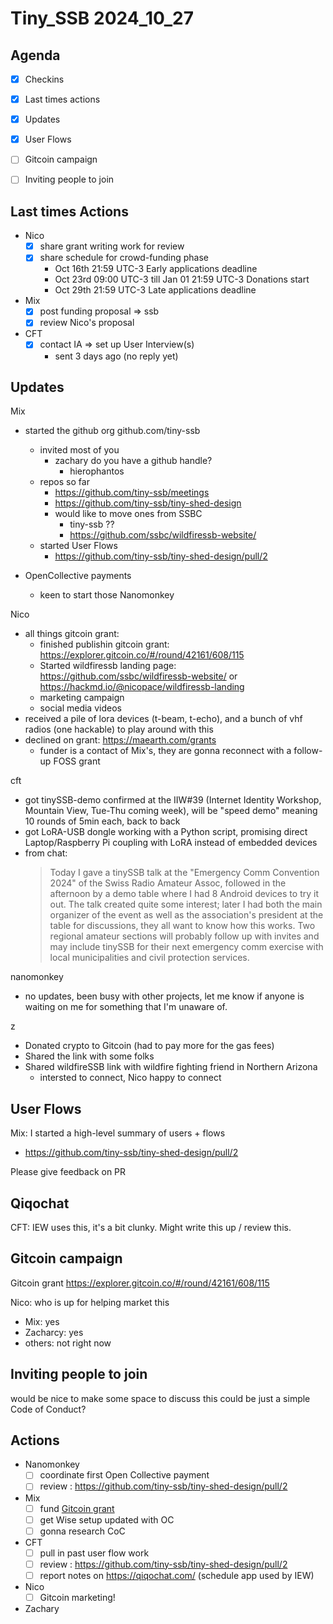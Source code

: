 # Tiny_SSB 2024_10_27

## Agenda

- [x] Checkins
- [x] Last times actions
- [x] Updates
- [x] User Flows
- [ ] Gitcoin campaign
- [ ] Inviting people to join


## Last times Actions

- Nico
    - [x] share grant writing work for review
    - [x] share schedule for crowd-funding phase
      - Oct 16th 21:59 UTC-3 Early applications deadline
      - Oct 23rd 09:00 UTC-3 till Jan 01 21:59 UTC-3 Donations start
      - Oct 29th 21:59 UTC-3 Late applications deadline

- Mix
    - [x] post funding proposal => ssb
    - [x] review Nico's proposal

- CFT
    - [x] contact IA => set up User Interview(s)
        - sent 3 days ago (no reply yet)


## Updates


Mix
- started the github org github.com/tiny-ssb
  - invited most of you
    - zachary do you have a github handle?
      - hierophantos
  - repos so far
    - https://github.com/tiny-ssb/meetings
    - https://github.com/tiny-ssb/tiny-shed-design
    - would like to move ones from SSBC
        - tiny-ssb ??
        - https://github.com/ssbc/wildfiressb-website/
  - started User Flows
    - https://github.com/tiny-ssb/tiny-shed-design/pull/2

- OpenCollective payments
    - keen to start those Nanomonkey

Nico
- all things gitcoin grant:
  - finished publishin gitcoin grant: https://explorer.gitcoin.co/#/round/42161/608/115
  - Started wildfiressb landing page: https://github.com/ssbc/wildfiressb-website/ or https://hackmd.io/@nicopace/wildfiressb-landing
  - marketing campaign
  - social media videos
- received a pile of lora devices (t-beam, t-echo), and a bunch of vhf radios (one hackable) to play around with this
- declined on grant: https://maearth.com/grants
  - funder is a contact of Mix's, they are gonna reconnect with a follow-up FOSS grant

cft

- got tinySSB-demo confirmed at the IIW#39 (Internet Identity Workshop, Mountain View, Tue-Thu coming week), will be "speed demo" meaning 10 rounds of 5min each, back to back
- got LoRA-USB dongle working with a Python script, promising direct Laptop/Raspberry Pi coupling with LoRA instead of embedded devices
- from chat:
  > Today I gave a tinySSB talk at the "Emergency Comm Convention 2024" of the Swiss Radio Amateur Assoc, followed in the afternoon by a demo table where I had 8 Android devices to try it out.
  > The talk created quite some interest; later I had  both the main organizer of the event as well as the association's president at the table for discussions, they all want to know how this works. Two regional amateur sections will probably follow up with invites and may include tinySSB for their next emergency comm exercise with local municipalities and civil protection services.

nanomonkey
 - no updates, been busy with other projects, let me know if anyone is waiting on me for something that I'm unaware of.

z
- Donated crypto to Gitcoin (had to pay more for the gas fees)
- Shared the link with some folks
- Shared wildfireSSB link with wildfire fighting friend in Northern Arizona
    - intersted to connect, Nico happy to connect
    
## User Flows

Mix: I started a high-level summary of users + flows
  - https://github.com/tiny-ssb/tiny-shed-design/pull/2

Please give feedback on PR


## Qiqochat

CFT: IEW uses this, it's a bit clunky. Might write this up / review this.


## Gitcoin campaign

Gitcoin grant https://explorer.gitcoin.co/#/round/42161/608/115

Nico: who is up for helping market this
  - Mix: yes
  - Zacharcy: yes
  - others: not right now


## Inviting people to join

would be nice to make some space to discuss this
could be just a simple Code of Conduct?





## Actions

- Nanomonkey
  - [ ] coordinate first Open Collective payment
  - [ ] review : https://github.com/tiny-ssb/tiny-shed-design/pull/2

- Mix
  - [ ] fund [Gitcoin grant](https://explorer.gitcoin.co/#/round/42161/608/115)
  - [ ] get Wise setup updated with OC
  - [ ] gonna research CoC

- CFT
  - [ ] pull in past user flow work
  - [ ] review : https://github.com/tiny-ssb/tiny-shed-design/pull/2
  - [ ] report notes on https://qiqochat.com/  (schedule app used by IEW)
 
- Nico
  - [ ] Gitcoin marketing!

- Zachary
  
